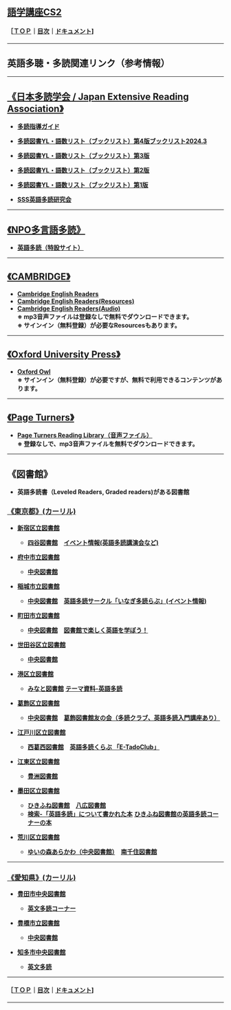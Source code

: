 ## [語学講座CS2](https://csreviser.github.io/CaptureStream2/) 
#### ［[ＴＯＰ](./)**｜**[目次](./#目次)**｜**[ドキュメント](./#ドキュメント-1)]

***
## 英語多聴・多読関連リンク（参考情報）
***
## [《日本多読学会 / Japan Extensive Reading Association》](https://jera-tadoku.jp/)                
* **[多読指導ガイド](https://jera-tadoku.jp/ER_Teaching_Guide-20200125.pdf)**                 
* **[多読図書YL・語数リスト（ブックリスト）第4版ブックリスト2024.3](https://jera-tadoku.jp/Booklist.2024.3.pdf)**       
* **[多読図書YL・語数リスト（ブックリスト）第3版](https://jera-tadoku.jp/Booklist.2023.4.pdf)**                 
* **[多読図書YL・語数リスト（ブックリスト）第2版](https://jera-tadoku.jp/2022-10_Booklist_Web.pdf)**
* **[多読図書YL・語数リスト（ブックリスト）第1版](https://jera-tadoku.jp/2022-04-JERA_Booklist-220316.pdf)**                     

* **[SSS英語多読研究会](https://www.seg.co.jp/sss/)**                     


***
## [《NPO多言語多読》](https://tadoku.org/)                
* **[英語多読（特設サイト）](https://tadoku.org/english/)**                

***
## [《CAMBRIDGE》](https://www.cambridge.org/)                
* **[Cambridge English Readers](https://www.cambridge.org/au/cambridgeenglish/catalog/secondary/cambridge-english-readers)**    
* **[Cambridge English Readers(Resources)](https://www.cambridge.org/au/cambridgeenglish/catalog/secondary/cambridge-english-readers/resources)**             
* **[Cambridge English Readers(Audio)](https://www.cambridge.org/au/cambridgeenglish/catalog/secondary/cambridge-english-readers/resources?formatTag[]=Audio)**             
**※ mp3音声ファイルは登録なしで無料でダウンロードできます。**             
**※ サインイン（無料登録）が必要なResourcesもあります。**

***
## [《Oxford University Press》](https://www.oupjapan.co.jp/ja/content/oxford-university-press-%E5%AD%A6%E8%A1%93%E6%9B%B8%E3%83%BB%E8%BE%9E%E4%BA%8B%E5%85%B8%E3%83%BB%E8%8B%B1%E8%AA%9E%E6%95%99%E6%9D%90)                
* **[Oxford Owl](https://www.oxfordowl.co.uk/)**             
**※ サインイン（無料登録）が必要ですが、無料で利用できるコンテンツがあります。**

***
## [《Page Turners》](https://cengagejapan.com/elt/Readers/page/?no=128644549488pkh)                
* **[Page Turners Reading Library（音声ファイル）](https://www.cengage.com/cgi-wadsworth/course_products_wp.pl?fid=M20b&product_isbn_issn=PRO0000000017)**             
**※ 登録なしで、mp3音声ファイルを無料でダウンロードできます。**

***
## 《図書館》
  * **英語多読書（Leveled Readers, Graded readers)がある図書館**

### [《東京都》(カーリル)](https://calil.jp/local/tokyo)                
* **[新宿区立図書館](https://www.library.shinjuku.tokyo.jp/)**
    * **[四谷図書館](https://www.library.shinjuku.tokyo.jp/facility/yotsuya.html)**　**[イベント情報(英語多読講演会など)](https://www.library.shinjuku.tokyo.jp/event/)**

* **[府中市立図書館](https://library.city.fuchu.tokyo.jp/)**
    * **[中央図書館](https://library.city.fuchu.tokyo.jp/lib_info/central.html)**

* **[稲城市立図書館](https://www.library.inagi.tokyo.jp/)**
    * **[中央図書館](https://www.library.inagi.tokyo.jp/)**　**[英語多読サークル「いなぎ多読らぶ」(イベント情報)](https://www.library.inagi.tokyo.jp/?page_id=46)**

* **[町田市立図書館](https://www.library.city.machida.tokyo.jp/index.html)**
    * **[中央図書館](https://www.library.city.machida.tokyo.jp/facilities/index.html)**　**[図書館で楽しく英語を学ぼう！](https://www.library.city.machida.tokyo.jp/eigo_no_machida.html)**

* **[世田谷区立図書館](https://libweb.city.setagaya.tokyo.jp/index)**
    * **[中央図書館](https://libweb.city.setagaya.tokyo.jp/contents?50&pid=47)**

* **[港区立図書館](https://www.lib-minato.jp/)**
    * **[みなと図書館](https://www.lib-minato.jp/library/minato.html)**   **[テーマ資料-英語多読](https://www.lib.city.minato.tokyo.jp/licsxp-opac/WOpacSmtSdiTmeMenuToSdiTmeListAction.do)**

* **[葛飾区立図書館](https://www.lib.city.katsushika.lg.jp/index)**
    * **[中央図書館](https://www.lib.city.katsushika.lg.jp/contents?2&pid=323)**　**[葛飾図書館友の会（多読クラブ、英語多読入門講座あり）](https://katsutomo.jimdofree.com/)**

* **[江戸川区立図書館](https://www.library.city.edogawa.tokyo.jp/toshow/index.php)**
    * **[西葛西図書館](https://www.library.city.edogawa.tokyo.jp/toshow/introduction/html/edg_n_kasai.php)**　**[英語多読くらぶ 「E-TadoClub」](https://www.library.city.edogawa.tokyo.jp/toshow/event/)**

* **[江東区立図書館](https://www.koto-lib.tokyo.jp/)**
    * **[豊洲図書館](https://www.koto-lib.tokyo.jp/tabid96.html)**

* **[墨田区立図書館](https://www.library.sumida.tokyo.jp/index)**
    * **[ひきふね図書館](https://www.library.sumida.tokyo.jp/contents?2&pid=28)**　**[八広図書館](https://www.library.sumida.tokyo.jp/contents?3&pid=30)**
    * **[検索-「英語多読」について書かれた本](https://www.library.sumida.tokyo.jp/detailresult?target1=1&key1=%25E8%258B%25B1%25E8%25AA%259E%25E5%25A4%259A%25E8%25AA%25AD&item1=AB&comp1=3&cond=1&sort=5&mv=20)**    **[ひきふね図書館の英語多読コーナーの本](https://www.library.sumida.tokyo.jp/detailresult?target1=1&target2=2&target3=3&key1=031&item1=W&comp1=3&key2=E&item2=K&comp2=3&cond=1&sort=5&mv=20)**

* **[荒川区立図書館](https://www.library.city.arakawa.tokyo.jp/index)**
    * **[ゆいの森あらかわ（中央図書館）](https://www.library.city.arakawa.tokyo.jp/contents?2&pid=86)**　**[南千住図書館](https://www.library.city.arakawa.tokyo.jp/contents?3&pid=87)**

***
### [《愛知県》(カーリル)](https://calil.jp/local/aichi)   
* **[豊田市中央図書館](https://www.library.toyota.aichi.jp/)**
    * **[英文多読コーナー](https://www.library.toyota.aichi.jp/readings/index.html)**

* **[豊橋市立図書館](https://www.library.toyohashi.aichi.jp/)**
    * **[中央図書館](https://www.library.toyohashi.aichi.jp/facility/chuou/)**

* **[知多市中央図書館](https://www.lib.city.chita.aichi.jp/)**
    * **[英文多読](https://www.lib.city.chita.aichi.jp/service/english/)**



***
#### ［[ＴＯＰ](./)**｜**[目次](./#目次)**｜**[ドキュメント](./#ドキュメント-1)]

*** 
 <link rel="shortcut icon" type="image/x-icon" href="https://avatars.githubusercontent.com/u/46049273?v=4">
 <meta name="twitter:image:src" content="https://avatars.githubusercontent.com/u/46049273?v=4">
 <link rel="prev" href="{{ paginator.previous_page_path | absolute_url }}" />
